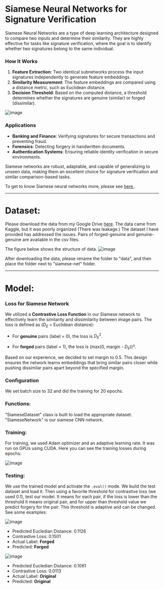 # Siamese Neural Networks for Signature Verification

Siamese Neural Networks are a type of deep learning architecture designed to compare two inputs and determine their similarity. They are highly effective for tasks like signature verification, where the goal is to identify whether two signatures belong to the same individual.

### How It Works
1. **Feature Extraction**: Two identical subnetworks process the input signatures independently to generate feature embeddings.
2. **Similarity Measurement**: The feature embeddings are compared using a distance metric, such as Euclidean distance.
3. **Decision Threshold**: Based on the computed distance, a threshold determines whether the signatures are genuine (similar) or forged (dissimilar).

![image](https://github.com/user-attachments/assets/f205a72c-20b0-4536-9c93-3ff17835ce3c)


### Applications
- **Banking and Finance**: Verifying signatures for secure transactions and preventing fraud.
- **Forensics**: Detecting forgery in handwritten documents.
- **Authentication Systems**: Ensuring reliable identity verification in secure environments.

Siamese networks are robust, adaptable, and capable of generalizing to unseen data, making them an excellent choice for signature verification and similar comparison-based tasks.

To get to know Siamese neural networks more, please see [here ](https://medium.com/@rinkinag24/a-comprehensive-guide-to-siamese-neural-networks-3358658c0513).
___
# Dataset:
Please download the data from my Google Drive [here](https://drive.google.com/drive/folders/1HrZL2YR8pQtkb8taLDQmIg2CbH86RpYi?usp=sharing). The data came from Kaggle, but it was poorly organized (There was leakage.) The dataset I have provided has addressed the issues. Pairs of forged-genuine and genuine-genuine are available in the csv files.

The figure below shows the structure of data.
![image](https://github.com/user-attachments/assets/8e8c5c57-a815-4246-98d3-ddcac3b94ecf)

After downloading the data, please rename the folder to "data", and then place the folder next to "siamese-net" folder.
___
# Model:

### Loss for Siamese Network

We utilized a **Contrastive Loss Function** in our Siamese network to effectively learn the similarity and dissimilarity between image pairs. The loss is defined as ($D_E$ = Euclidean distance):

- For **genuine** pairs (label = 0), the loss is ${D_E}^2$.

- For **forged** pairs (label = 1), the loss is (max(0, margin - $D_E$))².

Based on our experience, we decided to set margin to 0.5. This design ensures the network learns embeddings that bring similar pairs closer while pushing dissimilar pairs apart beyond the specified margin.

### Configuration
We set batch size to 32 and did the training for 20 epochs.

### Functions:
"SiameseDataset" class is built to load the appropriate dataset. "SiameseNetwork" is our siamese CNN network.

### Training:
For training, we used Adam optimizer and an adaptive learning rate. It was run on GPUs using CUDA.
Here you can see the training losses during epochs:

![image](https://github.com/user-attachments/assets/361075eb-930c-4ecb-9401-1cc76e982d55)

### Testing:
We use the trained model and activate the `.eval()` mode. We build the test dataset and load it. Then using a favorite threshold for contrastive loss (we used 0.1), test our model. It means for each pair, if the loss is lower than the threshold it means original pair, and for upper than threshold value we predict forgery for the pair. This threshold is adaptive and can be changed. See some examples:

![image](https://github.com/user-attachments/assets/f4796b97-0380-4538-8953-c4643e962f33)

- Predicted Eucledian Distance: 0.1126 
- Contrastive Loss: 0.1501 
- Actual Label: **Forged** 
- Predicted: **Forged**

![image](https://github.com/user-attachments/assets/b480b1ed-426c-45fb-b3cb-14b8f4704893)

- Predicted Eucledian Distance: 0.1061 
- Contrastive Loss: 0.0113 
- Actual Label: **Original** 
- Predicted: **Original**





